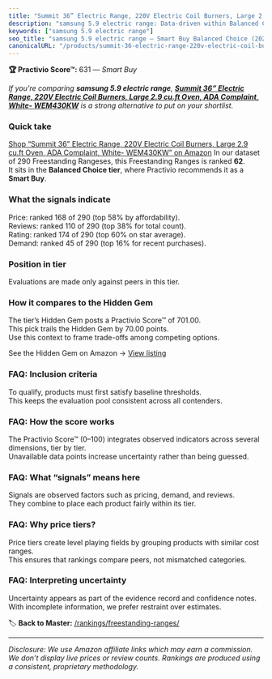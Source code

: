 ```yaml
---
title: "Summit 36” Electric Range, 220V Electric Coil Burners, Large 2.9 cu.ft Oven, ADA Complaint, White- WEM430KW"
description: "samsung 5.9 electric range: Data-driven within Balanced Choice ranking using the Practivio Score™. Positioned by quality, value, demand, findability, momentum."
keywords: ["samsung 5.9 electric range"]
seo_title: "samsung 5.9 electric range — Smart Buy Balanced Choice (2025)"
canonicalURL: "/products/summit-36-electric-range-220v-electric-coil-burners-large-29-cuft-oven-ada-complaint-white-wem430kw-B000Y90142/"
---
```


**🏆 Practivio Score™:** 631 — _Smart Buy_


*If you're comparing **samsung 5.9 electric range**, **[Summit 36” Electric Range, 220V Electric Coil Burners, Large 2.9 cu.ft Oven, ADA Complaint, White- WEM430KW](https://www.amazon.com/dp/B000Y90142?tag=practivio-20)** is a strong alternative to put on your shortlist.*
### Quick take
[Shop “Summit 36” Electric Range, 220V Electric Coil Burners, Large 2.9 cu.ft Oven, ADA Complaint, White- WEM430KW” on Amazon](https://www.amazon.com/dp/B000Y90142?tag=practivio-20)
In our dataset of 290 Freestanding Rangeses, this Freestanding Ranges is ranked **62**.  
It sits in the **Balanced Choice tier**, where Practivio recommends it as a **Smart Buy**.

### What the signals indicate
Price: ranked 168 of 290 (top 58% by affordability).  
Reviews: ranked 110 of 290 (top 38% for total count).  
Rating: ranked 174 of 290 (top 60% on star average).  
Demand: ranked 45 of 290 (top 16% for recent purchases).

### Position in tier
Evaluations are made only against peers in this tier.

### How it compares to the Hidden Gem
The tier’s Hidden Gem posts a Practivio Score™ of 701.00.  
This pick trails the Hidden Gem by 70.00 points.  
Use this context to frame trade-offs among competing options.  

See the Hidden Gem on Amazon → [View listing](https://www.amazon.com/dp/B07FWRTVYZ?tag=practivio-20)

### FAQ: Inclusion criteria
To qualify, products must first satisfy baseline thresholds.  
This keeps the evaluation pool consistent across all contenders.

### FAQ: How the score works
The Practivio Score™ (0–100) integrates observed indicators across several dimensions, tier by tier.  
Unavailable data points increase uncertainty rather than being guessed.

### FAQ: What “signals” means here
Signals are observed factors such as pricing, demand, and reviews.  
They combine to place each product fairly within its tier.

### FAQ: Why price tiers?
Price tiers create level playing fields by grouping products with similar cost ranges.  
This ensures that rankings compare peers, not mismatched categories.

### FAQ: Interpreting uncertainty
Uncertainty appears as part of the evidence record and confidence notes.  
With incomplete information, we prefer restraint over estimates.


🏷️ **Back to Master:** [/rankings/freestanding-ranges/](/rankings/freestanding-ranges/)

---
_Disclosure: We use Amazon affiliate links which may earn a commission. We don’t display live prices or review counts. Rankings are produced using a consistent, proprietary methodology._
